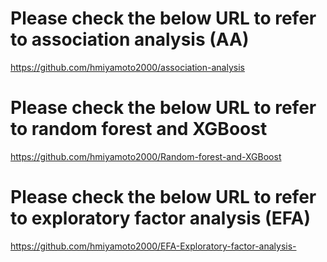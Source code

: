 # Please check the below URL to refer to association analysis (AA)
https://github.com/hmiyamoto2000/association-analysis

# Please check the below URL to refer to random forest and XGBoost
https://github.com/hmiyamoto2000/Random-forest-and-XGBoost

# Please check the below URL to refer to exploratory factor analysis (EFA)
https://github.com/hmiyamoto2000/EFA-Exploratory-factor-analysis-

